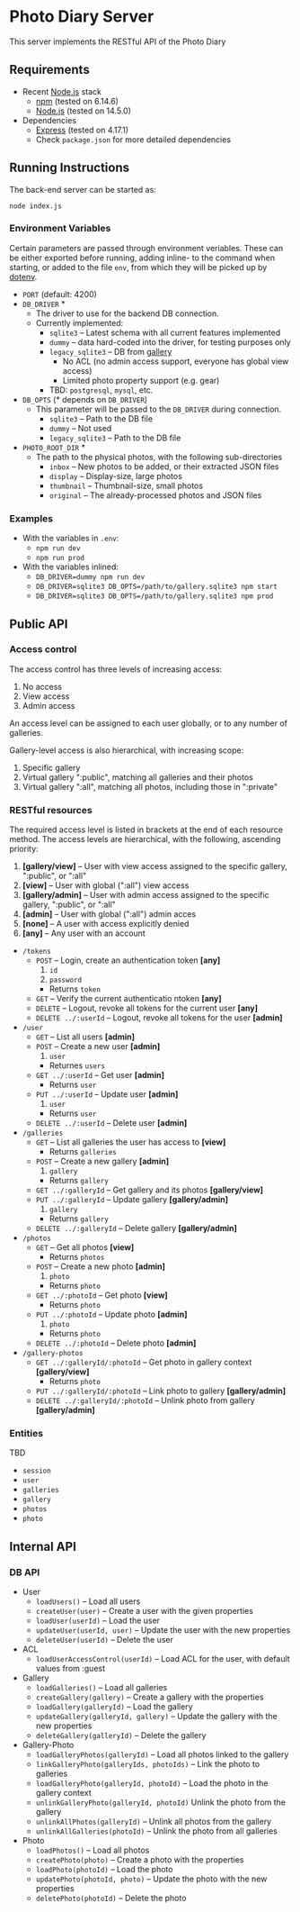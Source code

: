 # Photo Diary Server

This server implements the RESTful API of the Photo Diary

## Requirements

- Recent [Node.js](https://nodejs.org) stack
  - [npm](https://www.npmjs.com/) (tested on 6.14.6)
  - [Node.js](https://nodejs.org) (tested on 14.5.0)
- Dependencies
  - [Express](https://expressjs.com/) (tested on 4.17.1)
  - Check `package.json` for more detailed dependencies

## Running Instructions

The back-end server can be started as:

```
node index.js
```

### Environment Variables

Certain parameters are passed through environment veriables. These can be either exported before running, adding inline- to the command when starting, or added to the file `env`, from which they will be picked up by [dotenv](https://www.npmjs.com/package/dotenv).

- `PORT` (default: 4200)
- `DB_DRIVER` \*
  - The driver to use for the backend DB connection.
  - Currently implemented:
    - `sqlite3` – Latest schema with all current features implemented
    - `dummy` – data hard-coded into the driver, for testing purposes only
    - `legacy_sqlite3` – DB from [gallery](https://github.com/vlumi/gallery)
      - No ACL (no admin access support, everyone has global view access)
      - Limited photo property support (e.g. gear)
    - TBD: `postgresql`, `mysql`, etc.
- `DB_OPTS` (\* depends on `DB_DRIVER`)
  - This parameter will be passed to the `DB_DRIVER` during connection.
    - `sqlite3` – Path to the DB file
    - `dummy` – Not used
    - `legacy_sqlite3` – Path to the DB file
- `PHOTO_ROOT_DIR` \*
  - The path to the physical photos, with the following sub-directories
    - `inbox` – New photos to be added, or their extracted JSON files
    - `display` – Display-size, large photos
    - `thumbnail` – Thumbnail-size, small photos
    - `original` – The already-processed photos and JSON files

### Examples

- With the variables in `.env`:
  - `npm run dev`
  - `npm run prod`
- With the variables inlined:
  - `DB_DRIVER=dummy npm run dev`
  - `DB_DRIVER=sqlite3 DB_OPTS=/path/to/gallery.sqlite3 npm start`
  - `DB_DRIVER=sqlite3 DB_OPTS=/path/to/gallery.sqlite3 npm prod`

## Public API

### Access control

The access control has three levels of increasing access:

1. No access
2. View access
3. Admin access

An access level can be assigned to each user globally, or to any number of galleries.

Gallery-level access is also hierarchical, with increasing scope:

1. Specific gallery
2. Virtual gallery ":public", matching all galleries and their photos
3. Virtual gallery ":all", matching all photos, including those in ":private"

### RESTful resources

The required access level is listed in brackets at the end of each resource method. The access levels are hierarchical, with the following, ascending priority:

1. **[gallery/view]** – User with view access assigned to the specific gallery, ":public", or ":all"
2. **[view]** – User with global (":all") view access
3. **[gallery/admin]** – User with admin access assigned to the specific gallery, ":public", or ":all"
4. **[admin]** – User with global (":all") admin acces
5. **[none]** – A user with access explicitly denied
6. **[any]** – Any user with an account

- `/tokens`
  - `POST` – Login, create an authentication token **[any]**
    1. `id`
    2. `password`
    - Returns `token`
  - `GET` – Verify the current authenticatio ntoken **[any]**
  - `DELETE` – Logout, revoke all tokens for the current user **[any]**
  - `DELETE ../:userId` – Logout, revoke all tokens for the user **[admin]**
- `/user`
  - `GET` – List all users **[admin]**
  - `POST` – Create a new user **[admin]**
    1. `user`
    - Returnes `users`
  - `GET ../:userId` – Get user **[admin]**
    - Returns `user`
  - `PUT ../:userId` – Update user **[admin]**
    1. `user`
    - Returns `user`
  - `DELETE ../:userId` – Delete user **[admin]**
- `/galleries`
  - `GET` – List all galleries the user has access to **[view]**
    - Returns `galleries`
  - `POST` – Create a new gallery **[admin]**
    1. `gallery`
    - Returns `gallery`
  - `GET ../:galleryId` – Get gallery and its photos **[gallery/view]**
  - `PUT ../:galleryId` – Update gallery **[gallery/admin]**
    1. `gallery`
    - Returns `gallery`
  - `DELETE ../:galleryId` – Delete gallery **[gallery/admin]**
- `/photos`
  - `GET` – Get all photos **[view]**
    - Returns `photos`
  - `POST` – Create a new photo **[admin]**
    1. `photo`
    - Returns `photo`
  - `GET ../:photoId` – Get photo **[view]**
    - Returns `photo`
  - `PUT ../:photoId` – Update photo **[admin]**
    1. `photo`
    - Returns `photo`
  - `DELETE ../:photoId` – Delete photo **[admin]**
- `/gallery-photos`
  - `GET ../:galleryId/:photoId` – Get photo in gallery context **[gallery/view]**
    - Returns `photo`
  - `PUT ../:galleryId/:photoId` – Link photo to gallery **[gallery/admin]**
  - `DELETE ../:galleryId/:photoId` – Unlink photo from gallery **[gallery/admin]**

### Entities

TBD

- `session`
- `user`
- `galleries`
- `gallery`
- `photos`
- `photo`

## Internal API

### DB API

- User
  - `loadUsers()` – Load all users
  - `createUser(user)` – Create a user with the given properties
  - `loadUser(userId)` – Load the user
  - `updateUser(userId, user)` – Update the user with the new properties
  - `deleteUser(userId)` – Delete the user
- ACL
  - `loadUserAccessControl(userId)` – Load ACL for the user, with default values from :guest
- Gallery
  - `loadGalleries()` – Load all galleries
  - `createGallery(gallery)` – Create a gallery with the properties
  - `loadGallery(galleryId)` – Load the gallery
  - `updateGallery(galleryId, gallery)` – Update the gallery with the new properties
  - `deleteGallery(galleryId)` – Delete the gallery
- Gallery-Photo
  - `loadGalleryPhotos(galleryId)` – Load all photos linked to the gallery
  - `linkGalleryPhoto(galleryIds, photoIds)` – Link the photo to galleries
  - `loadGalleryPhoto(galleryId, photoId)` – Load the photo in the gallery context
  - `unlinkGalleryPhoto(galleryId, photoId)` Unlink the photo from the gallery
  - `unlinkAllPhotos(galleryId)` – Unlink all photos from the gallery
  - `unlinkAllGalleries(photoId)` – Unlink the photo from all galleries
- Photo
  - `loadPhotos()` – Load all photos
  - `createPhoto(photo)` – Create a photo with the properties
  - `loadPhoto(photoId)` – Load the photo
  - `updatePhoto(photoId, photo)` – Update the photo with the new properties
  - `deletePhoto(photoId)` – Delete the photo
